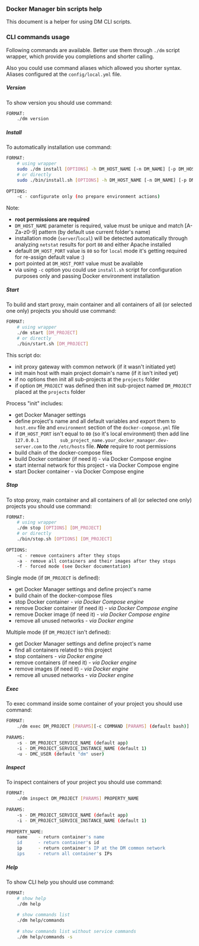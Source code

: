 ### Docker Manager bin scripts help

This document is a helper for using DM CLI scripts.

### CLI commands usage

Following commands are available. 
Better use them through `./dm` script wrapper, which provide you completions and shorter calling.

Also you could use command aliases which allowed you shorter syntax. Aliases configured at the `config/local.yml` file.


##### Version

To show version you should use command:
```sh
FORMAT:
    ./dm version
```


##### Install

To automatically installation use command:

```sh
FORMAT:
    # using wrapper
    sudo ./dm install [OPTIONS] -h DM_HOST_NAME [-n DM_NAME] [-p DM_HOST_PORT]
    # or directly
    sudo ./bin/install.sh [OPTIONS] -h DM_HOST_NAME [-n DM_NAME] [-p DM_HOST_PORT]
 
OPTIONS:
    -c - configurate only (no prepare environment actions)
```

Note:
 - **root permissions are required**
 - `DM_HOST_NAME` parameter is required, value must be unique and match [A-Za-z0-9] pattern (by default use current folder's name)
 - installation mode (`server`/`local`) will be detected automatically through analyzing `netstat` results for port `80` and either Apache installed
 - default `DM_HOST_PORT` value is `80` so for `local` mode it's getting required for re-assign default value :)
 - port pointed at `DM_HOST_PORT` value must be available 
 - via using `-c` option you could use `install.sh` script for configuration purposes only and passing Docker environment installation
 
 
##### Start
 
To build and start proxy, main container and all containers of all (or selected one only) projects you should use command:

```sh
FORMAT:
    # using wrapper
    ./dm start [DM_PROJECT]
    # or directly
    ./bin/start.sh [DM_PROJECT]
```

This script do: 
- init proxy gateway with common network (if it wasn't initiated yet) 
- init main host with main project domain's name (if it isn't inited yet) 
- if no options then init all sub-projects at the `projects` folder
- if option `DM_PROJECT` was defined then init sub-project named `DM_PROJECT` placed at the `projects` folder

Process "init" includes: 
- get Docker Manager settings
- define project's name and all default variables and export them to `host.env` file and `environment` section of the `docker-compose.yml` file
- if `DM_HOST_PORT` isn't equal to `80` (so it's local environment) then add line `127.0.0.1        sub_project_name.your_docker_manager.dev-server.com` to the `/etc/hosts` file. ***Note*** require to root permissions
- build chain of the docker-compose files
- build Docker container (if need it) - via Docker Compose engine
- start internal network for this project - via Docker Compose engine
- start Docker container - via Docker Compose engine 
 
 
##### Stop

To stop proxy, main container and all containers of all (or selected one only) projects you should use command:
```sh
FORMAT:
    # using wrapper
    ./dm stop [OPTIONS] [DM_PROJECT]
    # or directly
    ./bin/stop.sh [OPTIONS] [DM_PROJECT]
    
OPTIONS:
    -c - remove containers after they stops
    -a - remove all containers and their images after they stops
    -f - forced mode (see Docker documentation)
```

Single mode (if `DM_PROJECT` is defined):
- get Docker Manager settings and define project's name
- build chain of the docker-compose files
- stop Docker container - *via Docker Compose engine*
- remove Docker container (if need it) - *via Docker Compose engine*
- remove Docker image (if need it) - *via Docker Compose engine*
- remove all unused networks - *via Docker engine*

Multiple mode (if `DM_PROJECT` isn't defined):
- get Docker Manager settings and define project's name
- find all containers related to this project  
- stop containers - *via Docker engine*
- remove containers (if need it) - *via Docker engine*
- remove images (if need it) - *via Docker engine*
- remove all unused networks - *via Docker engine*


##### Exec

To exec command inside some container of your project you should use command:
```sh
FORMAT:
    ./dm exec DM_PROJECT [PARAMS][-c COMMAND [PARAMS] (default bash)]
    
PARAMS:
    -s - DM_PROJECT_SERVICE_NAME (default app)
    -i - DM_PROJECT_SERVICE_INSTANCE_NAME (default 1)
    -u - DMC_USER (default "dm" user)
```


##### Inspect

To inspect containers of your project you should use command:
```sh
FORMAT:
    ./dm inspect DM_PROJECT [PARAMS] PROPERTY_NAME
    
PARAMS:
    -s - DM_PROJECT_SERVICE_NAME (default app)
    -i - DM_PROJECT_SERVICE_INSTANCE_NAME (default 1)
    
PROPERTY_NAME:
    name    - return container's name
    id      - return container's id
    ip      - return container's IP at the DM common network 
    ips     - return all container's IPs
```


##### Help

To show CLI help you should use command:
```sh
FORMAT:
    # show help
    ./dm help
    
    # show commands list
    ./dm help/commands
    
    # show commands list without service commands
    ./dm help/commands -s
```
